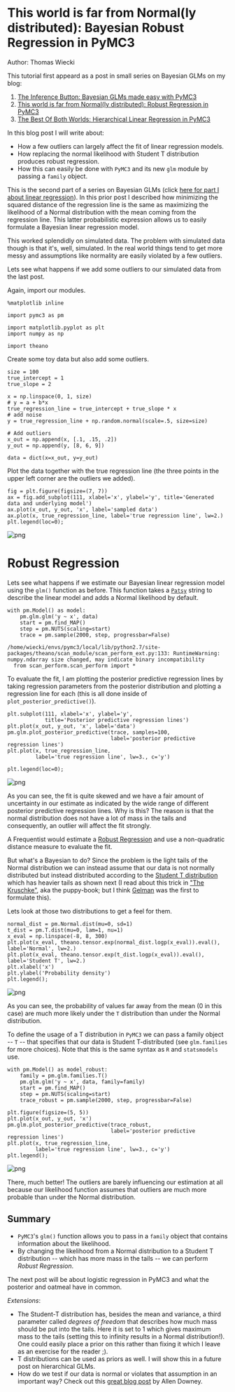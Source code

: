 
# This world is far from Normal(ly distributed): Bayesian Robust Regression in PyMC3

Author: Thomas Wiecki

This tutorial first appeard as a post in small series on Bayesian GLMs on my blog:

  1. [The Inference Button: Bayesian GLMs made easy with PyMC3](http://twiecki.github.com/blog/2013/08/12/bayesian-glms-1/)
  2. [This world is far from Normal(ly distributed): Robust Regression in PyMC3](http://twiecki.github.io/blog/2013/08/27/bayesian-glms-2/)
  3. [The Best Of Both Worlds: Hierarchical Linear Regression in PyMC3](http://twiecki.github.io/blog/2014/03/17/bayesian-glms-3/)
  
In this blog post I will write about:

 - How a few outliers can largely affect the fit of linear regression models.
 - How replacing the normal likelihood with Student T distribution produces robust regression.
 - How this can easily be done with `PyMC3` and its new `glm` module by passing a `family` object.
 
This is the second part of a series on Bayesian GLMs (click [here for part I about linear regression](http://twiecki.github.io/blog/2013/08/12/bayesian-glms-1/)). In this prior post I described how minimizing the squared distance of the regression line is the same as maximizing the likelihood of a Normal distribution with the mean coming from the regression line. This latter probabilistic expression allows us to easily formulate a Bayesian linear regression model.

This worked splendidly on simulated data. The problem with simulated data though is that it's, well, simulated. In the real world things tend to get more messy and assumptions like normality are easily violated by a few outliers. 

Lets see what happens if we add some outliers to our simulated data from the last post.

Again, import our modules.


    %matplotlib inline
    
    import pymc3 as pm
    
    import matplotlib.pyplot as plt
    import numpy as np
    
    import theano

Create some toy data but also add some outliers.


    size = 100
    true_intercept = 1
    true_slope = 2
    
    x = np.linspace(0, 1, size)
    # y = a + b*x
    true_regression_line = true_intercept + true_slope * x
    # add noise
    y = true_regression_line + np.random.normal(scale=.5, size=size)
    
    # Add outliers
    x_out = np.append(x, [.1, .15, .2])
    y_out = np.append(y, [8, 6, 9])
    
    data = dict(x=x_out, y=y_out)

Plot the data together with the true regression line (the three points in the upper left corner are the outliers we added).


    fig = plt.figure(figsize=(7, 7))
    ax = fig.add_subplot(111, xlabel='x', ylabel='y', title='Generated data and underlying model')
    ax.plot(x_out, y_out, 'x', label='sampled data')
    ax.plot(x, true_regression_line, label='true regression line', lw=2.)
    plt.legend(loc=0);


![png](GLM-robust_files/GLM-robust_6_0.png)


Robust Regression
=================

Lets see what happens if we estimate our Bayesian linear regression model using the `glm()` function as before. This function takes a [`Patsy`](http://patsy.readthedocs.org/en/latest/quickstart.html) string to describe the linear model and adds a Normal likelihood by default. 


    with pm.Model() as model:
        pm.glm.glm('y ~ x', data)
        start = pm.find_MAP()
        step = pm.NUTS(scaling=start)
        trace = pm.sample(2000, step, progressbar=False)

    /home/wiecki/envs/pymc3/local/lib/python2.7/site-packages/theano/scan_module/scan_perform_ext.py:133: RuntimeWarning: numpy.ndarray size changed, may indicate binary incompatibility
      from scan_perform.scan_perform import *


To evaluate the fit, I am plotting the posterior predictive regression lines by taking regression parameters from the posterior distribution and plotting a regression line for each (this is all done inside of `plot_posterior_predictive()`).


    plt.subplot(111, xlabel='x', ylabel='y', 
                title='Posterior predictive regression lines')
    plt.plot(x_out, y_out, 'x', label='data')
    pm.glm.plot_posterior_predictive(trace, samples=100, 
                                     label='posterior predictive regression lines')
    plt.plot(x, true_regression_line, 
             label='true regression line', lw=3., c='y')
    
    plt.legend(loc=0);


![png](GLM-robust_files/GLM-robust_10_0.png)


As you can see, the fit is quite skewed and we have a fair amount of uncertainty in our estimate as indicated by the wide range of different posterior predictive regression lines. Why is this? The reason is that the normal distribution does not have a lot of mass in the tails and consequently, an outlier will affect the fit strongly.

A Frequentist would estimate a [Robust Regression](http://en.wikipedia.org/wiki/Robust_regression) and use a non-quadratic distance measure to evaluate the fit.

But what's a Bayesian to do? Since the problem is the light tails of the Normal distribution we can instead assume that our data is not normally distributed but instead distributed according to the [Student T distribution](http://en.wikipedia.org/wiki/Student%27s_t-distribution) which has heavier tails as shown next (I read about this trick in ["The Kruschke"](http://www.indiana.edu/~kruschke/DoingBayesianDataAnalysis/), aka the puppy-book; but I think [Gelman](http://www.stat.columbia.edu/~gelman/book/) was the first to formulate this).

Lets look at those two distributions to get a feel for them.



    normal_dist = pm.Normal.dist(mu=0, sd=1)
    t_dist = pm.T.dist(mu=0, lam=1, nu=1)
    x_eval = np.linspace(-8, 8, 300)
    plt.plot(x_eval, theano.tensor.exp(normal_dist.logp(x_eval)).eval(), label='Normal', lw=2.)
    plt.plot(x_eval, theano.tensor.exp(t_dist.logp(x_eval)).eval(), label='Student T', lw=2.)
    plt.xlabel('x')
    plt.ylabel('Probability density')
    plt.legend();


![png](GLM-robust_files/GLM-robust_12_0.png)


As you can see, the probability of values far away from the mean (0 in this case) are much more likely under the `T` distribution than under the Normal distribution.

To define the usage of a T distribution in `PyMC3` we can pass a family object -- `T` -- that specifies that our data is Student T-distributed (see `glm.families` for more choices). Note that this is the same syntax as `R` and `statsmodels` use.


    with pm.Model() as model_robust:
        family = pm.glm.families.T()
        pm.glm.glm('y ~ x', data, family=family)
        start = pm.find_MAP()
        step = pm.NUTS(scaling=start)
        trace_robust = pm.sample(2000, step, progressbar=False)
    
    plt.figure(figsize=(5, 5))
    plt.plot(x_out, y_out, 'x')
    pm.glm.plot_posterior_predictive(trace_robust,
                                     label='posterior predictive regression lines')
    plt.plot(x, true_regression_line, 
             label='true regression line', lw=3., c='y')
    plt.legend();


![png](GLM-robust_files/GLM-robust_14_0.png)


There, much better! The outliers are barely influencing our estimation at all because our likelihood function assumes that outliers are much more probable than under the Normal distribution.

Summary
-------

- `PyMC3`'s `glm()` function allows you to pass in a `family` object that contains information about the likelihood.
 - By changing the likelihood from a Normal distribution to a Student T distribution -- which has more mass in the tails -- we can perform *Robust Regression*.

The next post will be about logistic regression in PyMC3 and what the posterior and oatmeal have in common.

*Extensions*: 

 - The Student-T distribution has, besides the mean and variance, a third parameter called *degrees of freedom* that describes how much mass should be put into the tails. Here it is set to 1 which gives maximum mass to the tails (setting this to infinity results in a Normal distribution!). One could easily place a prior on this rather than fixing it which I leave as an exercise for the reader ;).
 - T distributions can be used as priors as well. I will show this in a future post on hierarchical GLMs.
 - How do we test if our data is normal or violates that assumption in an important way? Check out this [great blog post](http://allendowney.blogspot.com/2013/08/are-my-data-normal.html) by Allen Downey. 



